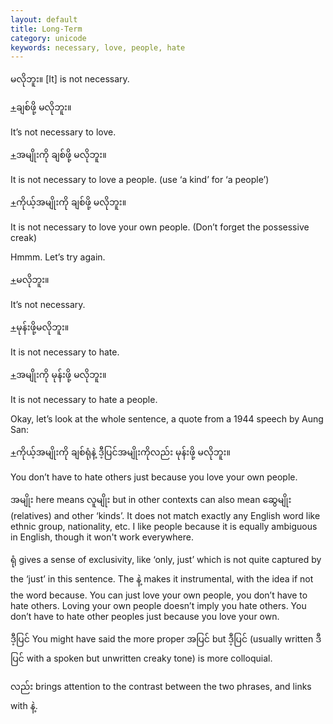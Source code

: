```yaml
---
layout: default
title: Long-Term
category: unicode
keywords: necessary, love, people, hate
---
```


<p><span class='mm3'>မလိုဘူး။</span> [It] is not necessary.</p>
<p class="hide-trigger"><a href='#'>+</a><span class='mm3'>ချစ်ဖို့ မလိုဘူး။</span></p>
<p class='hide-this'>It’s not necessary to love.</p>

<p class="hide-trigger"><a href='#'>+</a><span class='mm3'>အမျိုးကို ချစ်ဖို့ မလိုဘူး။</span></p>
<p class='hide-this'>It is not necessary to love a people. (use ‘a kind’ for ‘a people’)</p>

<p class="hide-trigger"><a href='#'>+</a><span class='mm3'>ကိုယ့်အမျိုးကို ချစ်ဖို့ မလိုဘူး။</span></p>
<p class='hide-this'>It is not necessary to love your own people. (Don’t forget the possessive creak)</p>

<p>Hmmm. Let’s try again.</p>
<p class="hide-trigger"><a href='#'>+</a><span class='mm3'>မလိုဘူး။</span></p>
<p class='hide-this'>It’s not necessary.</p>

<p class="hide-trigger"><a href='#'>+</a><span class='mm3'>မုန်းဖို့မလိုဘူး။</span></p>
<p class='hide-this'>It is not necessary to hate.</p>

<p class="hide-trigger"><a href='#'>+</a><span class='mm3'>အမျိုးကို မုန်းဖို့ မလိုဘူး။</span></p>
<p class='hide-this'>It is not necessary to hate a people.</p>

<p>Okay, let’s look at the whole sentence, a quote from a 1944 speech by Aung San:</p>
<p class="hide-trigger"><a href='#'>+</a><span class='mm3'>ကိုယ့်အမျိုးကို ချစ်ရုံနဲ့ ဒီ့ပြင်အမျိုးကိုလည်း မုန်းဖို့ မလိုဘူး။</span></p>
<p class='hide-this'>You don’t have to hate others just because you love your own people.</p>

<p><span class='mm3'>အမျိုး</span> here means <span class='mm3'>လူမျိုး</span> but in other contexts can also mean <span class='mm3'>ဆွေမျိုး</span> (relatives) and other ‘kinds’. It does not match exactly any English word like ethnic group, nationality, etc. I like people because it is equally ambiguous in English, though it won't work everywhere.</p>
<p><span class='mm3'>ရုံ</span> gives a sense of exclusivity, like ‘only, just’ which is not quite captured by the ‘just’ in this sentence. The <span class='mm3'>နဲ့</span> makes it instrumental, with the idea if not the word because. You can just love your own people, you don’t have to hate others. Loving your own people doesn’t imply you hate others. You don’t have to hate other peoples just because you love your own.</p>
<p><span class='mm3'>ဒီ့ပြင်</span> You might have said the more proper <span class='mm3'>အပြင်</span> but <span class='mm3'>ဒီ့ပြင်</span> (usually written <span class='mm3'>ဒီပြင်</span> with a spoken but unwritten creaky tone) is more colloquial.</p>
<p><span class='mm3'>လည်း</span> brings attention to the contrast between the two phrases, and links with <span class='mm3'>နဲ့</span>.</p>
